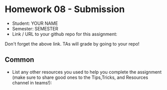 # Homework 08 - Submission


* Student: YOUR NAME
* Semester: SEMESTER
* Link / URL to your github repo for this assignment: 
  
Don't forget the above link. TAs will grade by going to your repo!

## Common

* List any other resources you used to help you complete the assignment (make sure to share good ones to the Tips,Tricks, and Resources channel in teams!):
  

